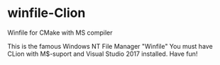 # winfile-Clion

Winfile for CMake with MS compiler

This is the famous Windows NT File Manager "Winfile" 
You must have CLion with M$-suport and Visual Studio 2017 installed.
Have fun!
